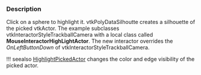 ### Description

Click on a sphere to highlight it. vtkPolyDataSilhoutte creates a silhouette of the picked vtkActor. The example subclasses vtkInteractorStyleTrackballCamera with a local class called **MouseInteractorHighLightActor**. The new interactor overrides the *OnLeftButtonDown* of vtkInteractorStyleTrackballCamera.

!!! seealso
    [HighlightPickedActor](/Cxx/Picking/HighlightPickedActor) changes the color and edge visibility of the picked actor.
